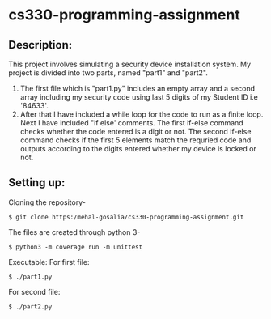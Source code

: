 # cs330-programming-assignment
## Description:
  This project involves simulating a security device installation system. My project is divided into two parts, named "part1" and "part2".
  
  1. The first file which is "part1.py" includes an empty array and a second array including my security code using last 5 digits of my Student ID i.e '84633'.
  2. After that I have included a while loop for the code to run as a finite loop. Next I have included "if else' comments. The first if-else command checks whether the code entered is a digit or not. The second if-else command checks if the first 5 elements match the requried code and outputs according to the digits entered whether my device is locked or not.


## Setting up:

Cloning the repository-
```
$ git clone https:/mehal-gosalia/cs330-programming-assignment.git
```
The files are created through python 3-
```
$ python3 -m coverage run -m unittest
```
Executable:
For first file:
```
$ ./part1.py
```
For second file:
```
$ ./part2.py
```

 
